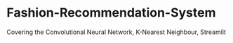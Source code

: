 # Fashion-Recommendation-System
Covering the Convolutional Neural Network, K-Nearest Neighbour, Streamlit
